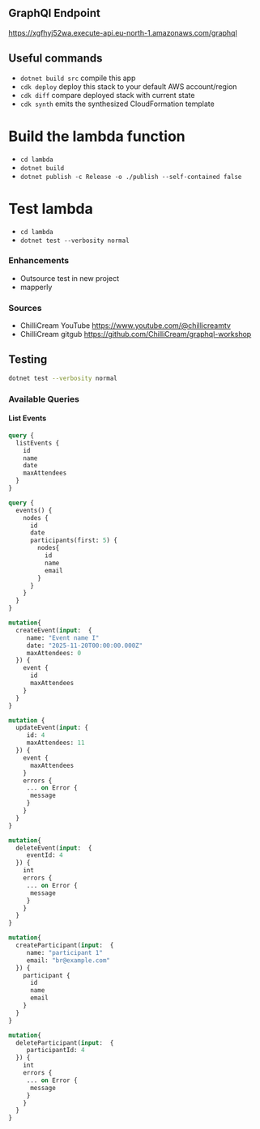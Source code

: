 ## GraphQl Endpoint
https://xgfhyj52wa.execute-api.eu-north-1.amazonaws.com/graphql


## Useful commands

* `dotnet build src` compile this app
* `cdk deploy`       deploy this stack to your default AWS account/region
* `cdk diff`         compare deployed stack with current state
* `cdk synth`        emits the synthesized CloudFormation template


# Build the lambda function

* `cd lambda`
* `dotnet build`
* `dotnet publish -c Release -o ./publish --self-contained false`

# Test lambda
* `cd lambda`
* `dotnet test --verbosity normal`


### Enhancements
* Outsource test in new project
* mapperly

### Sources
* ChilliCream YouTube https://www.youtube.com/@chillicreamtv
* ChilliCream gitgub https://github.com/ChilliCream/graphql-workshop

## Testing

```bash
dotnet test --verbosity normal
```

### Available Queries

#### List Events
```graphql
query {
  listEvents {
    id
    name
    date
    maxAttendees
  }
}
```

```graphql
query {
  events() {
    nodes {
      id
      date
      participants(first: 5) {
        nodes{
          id
          name
          email
        }
      }
    }
  }
}
```

```graphql
mutation{
  createEvent(input:  {
     name: "Event name I"
     date: "2025-11-20T00:00:00.000Z"
     maxAttendees: 0
  }) {
    event {
      id
      maxAttendees
    }
  }
}
```

```graphql
mutation {
  updateEvent(input: {
     id: 4
     maxAttendees: 11
  }) {
    event {
      maxAttendees
    }
    errors {
     ... on Error {
      message
     }
    }
  }
}
```

```graphql
mutation{
  deleteEvent(input:  {
     eventId: 4
  }) {
    int
    errors {
     ... on Error {
      message
     }
    }
  }
}
```

```graphql
mutation{
  createParticipant(input:  {
     name: "participant 1"
     email: "br@example.com"
  }) {
    participant {
      id
      name
      email
    }
  }
}
```

```graphql
mutation{
  deleteParticipant(input:  {
     participantId: 4
  }) {
    int
    errors {
     ... on Error {
      message
     }
    }
  }
}
```
